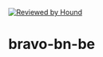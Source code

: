 [![Reviewed by Hound](https://img.shields.io/badge/Reviewed_by-Hound-8E64B0.svg)](https://houndci.com)
# bravo-bn-be